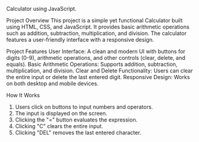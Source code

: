 Calculator using JavaScript.

Project Overview
This project is a simple yet functional Calculator built using HTML, CSS, and JavaScript. It provides basic arithmetic operations such as addition, subtraction, multiplication, and division. The calculator features a user-friendly interface with a responsive design.

Project Features
User Interface: A clean and modern UI with buttons for digits (0-9), arithmetic operations, and other controls (clear, delete, and equals).
Basic Arithmetic Operations: Supports addition, subtraction, multiplication, and division.
Clear and Delete Functionality: Users can clear the entire input or delete the last entered digit.
Responsive Design: Works on both desktop and mobile devices.

How It Works
1. Users click on buttons to input numbers and operators.
2. The input is displayed on the screen.
3. Clicking the "=" button evaluates the expression.
4. Clicking "C" clears the entire input.
5. Clicking "DEL" removes the last entered character.
